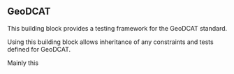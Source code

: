 ## GeoDCAT 

This building block provides a testing framework for the GeoDCAT standard.

Using this building block allows inheritance of any constraints and tests defined for GeoDCAT.

Mainly this 